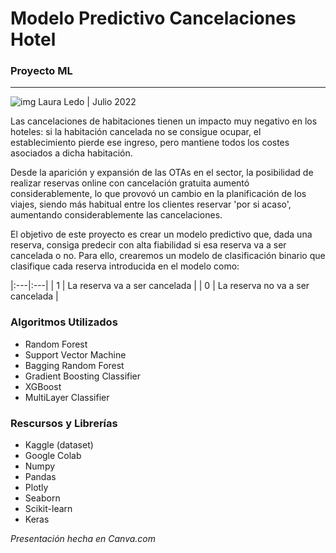 # Modelo Predictivo Cancelaciones Hotel

### Proyecto ML
-----

![img]("https://raw.githubusercontent.com/LLR-Laura/ML_Cancelaciones_Hotel/master/img_rm.png")
Laura Ledo | Julio 2022


Las cancelaciones de habitaciones tienen un impacto muy negativo en los hoteles: si la habitación cancelada no se consigue ocupar, el establecimiento pierde ese ingreso, pero mantiene todos los costes asociados a dicha habitación. 

Desde la aparición y expansión de las OTAs en el sector, la posibilidad de realizar reservas online con cancelación gratuita aumentó considerablemente, lo que provovó un cambio en la planificación de los viajes, siendo más habitual entre los clientes reservar 'por si acaso', aumentando considerablemente las cancelaciones.

El objetivo de este proyecto es crear un modelo predictivo que, dada una reserva, consiga predecir con alta fiabilidad si esa reserva va a ser cancelada o no. Para ello, crearemos un modelo de clasificación binario que clasifique cada reserva introducida en el modelo como:

|:---|:---|
| 1 | La reserva va a ser cancelada |
| 0 | La reserva no va a ser cancelada |


### **Algoritmos Utilizados**

- Random Forest
- Support Vector Machine
- Bagging Random Forest
- Gradient Boosting Classifier
- XGBoost
- MultiLayer Classifier 

### **Rescursos y Librerías**

- Kaggle (dataset)
- Google Colab 
- Numpy
- Pandas
- Plotly
- Seaborn
- Scikit-learn
- Keras

*Presentación hecha en Canva.com*
